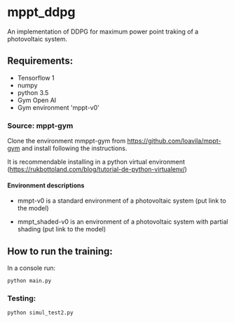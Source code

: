 # mppt_ddpg
An implementation of DDPG for maximum power point traking of a photovoltaic system.
## Requirements: 

- Tensorflow 1
- numpy
- python 3.5
- Gym Open AI
- Gym environment 'mppt-v0'

### Source: mppt-gym
Clone the environment mmppt-gym from https://github.com/loavila/mppt-gym and install following the instructions.

It is recommendable installing in a python virtual environment (https://rukbottoland.com/blog/tutorial-de-python-virtualenv/)

#### Environment descriptions

- mmpt-v0 is a standard environment of a photovoltaic system (put link to the model)

- mmpt_shaded-v0 is an environment of a photovoltaic system with partial shading (put link to the model)


## How to run the training:
In a console run:

``` 
python main.py

```

### Testing:

``` 
python simul_test2.py

```



